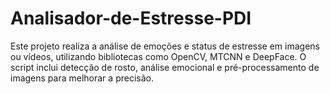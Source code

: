 # Analisador-de-Estresse-PDI
Este projeto realiza a análise de emoções e status de estresse em imagens ou vídeos, utilizando bibliotecas como OpenCV, MTCNN e DeepFace. O script inclui detecção de rosto, análise emocional e pré-processamento de imagens para melhorar a precisão.
